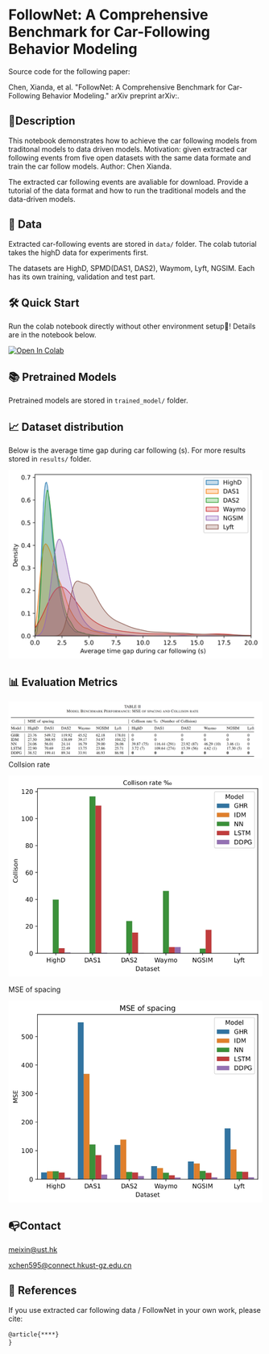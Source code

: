 
# FollowNet: A Comprehensive Benchmark for Car-Following Behavior Modeling
Source code for the following paper:

Chen, Xianda, et al. "FollowNet: A Comprehensive Benchmark for Car-Following Behavior Modeling." arXiv preprint arXiv:.

## 📝Description
This notebook demonstrates how to achieve the car following models from traditonal models to data driven models. Motivation: given extracted car following events from five open datasets with the same data formate and train the car follow models. Author: Chen Xianda.

   The extracted car following events are avaliable for download.
Provide a tutorial of the data format and how to run the traditional models and the data-driven models.

## 🚕  Data
Extracted car-following events are stored in `data/` folder. The colab tutorial takes the highD data for experiments first. 
     
   The datasets are HighD, SPMD(DAS1, DAS2), Waymom, Lyft, NGSIM. Each has its own training, validation and test part.

## 🛠 Quick Start 
Run the colab notebook directly without other environment setup🤣! Details are in the notebook below. 

   [![Open In Colab](https://colab.research.google.com/assets/colab-badge.svg)](https://colab.research.google.com/drive/1jB-eM9A1N1q5mPv3TjZPx6drezvURtqD?usp=share_link) 

## 📚 Pretrained Models
Pretrained models are stored in `trained_model/` folder. 


## 📈 Dataset distribution
Below is the average time gap during car following (s). For more results stored in `results/` folder.

![](results/time_gap.jpg)

## 📊 Evaluation Metrics
![](results/tables.png)
Collsion rate

![](results/Collision.jpg)

 MSE of spacing

![](results/mse.jpg)


## 📭Contact
meixin@ust.hk

  xchen595@connect.hkust-gz.edu.cn

## 📎 References

If you use extracted car following data / FollowNet in your own work, please cite:

```latex
@article{****}
}
```

